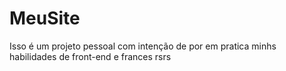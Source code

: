 # MeuSite
Isso é um projeto pessoal com intenção de por em pratica minhs habilidades de front-end e frances rsrs
